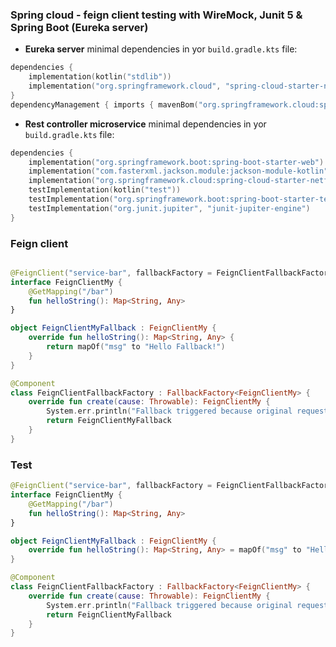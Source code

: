 ### Spring cloud - feign client testing with WireMock, Junit 5 & Spring Boot (Eureka server)

* **Eureka server** minimal dependencies in yor `build.gradle.kts` file:
```kotlin
dependencies {
    implementation(kotlin("stdlib"))
    implementation("org.springframework.cloud", "spring-cloud-starter-netflix-eureka-server")
}
dependencyManagement { imports { mavenBom("org.springframework.cloud:spring-cloud-dependencies:$cloud") } }
```

* **Rest controller microservice** minimal dependencies in yor `build.gradle.kts` file:
```kotlin
dependencies {
    implementation("org.springframework.boot:spring-boot-starter-web")
    implementation("com.fasterxml.jackson.module:jackson-module-kotlin")
    implementation("org.springframework.cloud:spring-cloud-starter-netflix-eureka-client")
    testImplementation(kotlin("test"))
    testImplementation("org.springframework.boot:spring-boot-starter-test")
    testImplementation("org.junit.jupiter", "junit-jupiter-engine")
}

```

### Feign client

```kotlin

@FeignClient("service-bar", fallbackFactory = FeignClientFallbackFactory::class)
interface FeignClientMy {
    @GetMapping("/bar")
    fun helloString(): Map<String, Any>
}

object FeignClientMyFallback : FeignClientMy {
    override fun helloString(): Map<String, Any> {
        return mapOf("msg" to "Hello Fallback!")
    }
}

@Component
class FeignClientFallbackFactory : FallbackFactory<FeignClientMy> {
    override fun create(cause: Throwable): FeignClientMy {
        System.err.println("Fallback triggered because original request failed with an exception: $cause" )
        return FeignClientMyFallback
    }
}
```

### Test

```kotlin
@FeignClient("service-bar", fallbackFactory = FeignClientFallbackFactory::class)
interface FeignClientMy {
    @GetMapping("/bar")
    fun helloString(): Map<String, Any>
}

object FeignClientMyFallback : FeignClientMy {
    override fun helloString(): Map<String, Any> = mapOf("msg" to "Hello Fallback!")
}

@Component
class FeignClientFallbackFactory : FallbackFactory<FeignClientMy> {
    override fun create(cause: Throwable): FeignClientMy {
        System.err.println("Fallback triggered because original request failed with an exception: $cause" )
        return FeignClientMyFallback
    }
}

```
